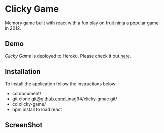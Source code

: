 # Clicky Game

Memory game built with react with a fun play on fruit ninja a popular game in 2012.

## Demo
	
*Clicky Game* is deployed to Heroku. Please check it out [here](https://pure-cliffs-84048.herokuapp.com/).

## Installation

To install the application follow the instructions below:

* cd document/
* git clone git@github.com:Linag94/clicky-gmae.git/
* cd clicky-game/
* npm install to load react
	
## ScreenShot
